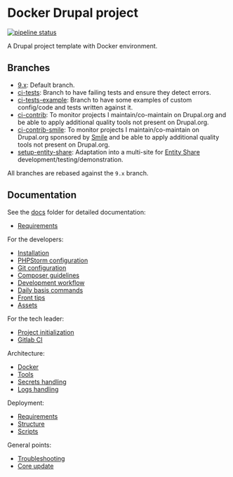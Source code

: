 # Docker Drupal project

[![pipeline status](https://gitlab.com/florenttorregrosa-drupal/docker-drupal-project/badges/9.x/pipeline.svg)](https://gitlab.com/florenttorregrosa-drupal/docker-drupal-project/-/commits/9.x)

A Drupal project template with Docker environment.

## Branches

* [9.x](https://gitlab.com/florenttorregrosa-drupal/docker-drupal-project/-/tree/9.x): Default branch.
* [ci-tests](https://gitlab.com/florenttorregrosa-drupal/docker-drupal-project/-/tree/ci-tests): Branch to have failing tests and ensure they detect errors.
* [ci-tests-example](https://gitlab.com/florenttorregrosa-drupal/docker-drupal-project/-/tree/ci-tests-example): Branch to have some examples of custom config/code and tests written against it.
* [ci-contrib](https://gitlab.com/florenttorregrosa-drupal/docker-drupal-project/-/tree/ci-contrib): To monitor projects I maintain/co-maintain on Drupal.org and be able to apply additional quality tools not present on Drupal.org.
* [ci-contrib-smile](https://gitlab.com/florenttorregrosa-drupal/docker-drupal-project/-/tree/ci-contrib-smile): To monitor projects I maintain/co-maintain on Drupal.org sponsored by [Smile](https://www.smile.eu) and be able to apply additional quality tools not present on Drupal.org.
* [setup-entity-share](https://gitlab.com/florenttorregrosa-drupal/docker-drupal-project/-/tree/setup-entity-share): Adaptation into a multi-site for [Entity Share](https://www.drupal.org/project/entity_share) development/testing/demonstration.

All branches are rebased against the `9.x` branch.

## Documentation

See the [docs](docs) folder for detailed documentation:

* [Requirements](docs/00-requirements/00-requirements.md)

For the developers:
* [Installation](docs/01-developer/10-installation.md)
* [PHPStorm configuration](docs/01-developer/11-phpstorm.md)
* [Git configuration](docs/01-developer/12-git.md)
* [Composer guidelines](docs/01-developer/13-composer.md)
* [Development workflow](docs/01-developer/14-development-workflow.md)
* [Daily basis commands](docs/01-developer/15-daily-basis-commands.md)
* [Front tips](docs/01-developer/16-front-tips.md)
* [Assets](docs/01-developer/17-assets.md)

For the tech leader:
* [Project initialization](docs/02-tech-lead/20-project-initialization.md)
* [Gitlab CI](docs/02-tech-lead/21-gitlab-ci.md)

Architecture:
* [Docker](docs/03-architecture/30-docker.md)
* [Tools](docs/03-architecture/31-tools.md)
* [Secrets handling](docs/03-architecture/32-secrets.md)
* [Logs handling](docs/03-architecture/33-logs.md)

Deployment:
* [Requirements](docs/04-deployment/40-requirements.md)
* [Structure](docs/04-deployment/41-structure.md)
* [Scripts](docs/04-deployment/42-scripts.md)

General points:
* [Troubleshooting](docs/05-troubleshooting.md)
* [Core update](docs/06-core-update.md)
